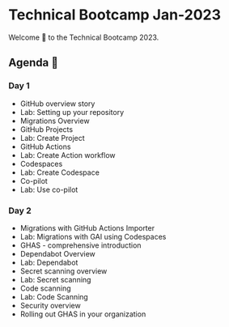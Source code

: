 # Technical Bootcamp Jan-2023

Welcome 👋 to the Technical Bootcamp 2023.

## Agenda 📝

### Day 1

- GitHub overview story
- Lab: Setting up your repository
- Migrations Overview
- GitHub Projects
- Lab: Create Project
- GitHub Actions
- Lab: Create Action workflow
- Codespaces
- Lab: Create Codespace
- Co-pilot
- Lab: Use co-pilot

### Day 2

- Migrations with GitHub Actions Importer
- Lab: Migrations with GAI using Codespaces
- GHAS - comprehensive introduction
- Dependabot Overview
- Lab: Dependabot
- Secret scanning overview
- Lab: Secret scanning
- Code scanning
- Lab: Code Scanning
- Security overview
- Rolling out GHAS in your organization

